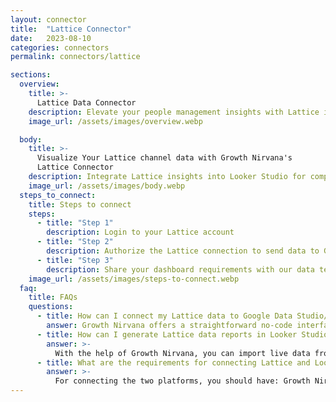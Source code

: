 ```yaml
---
layout: connector
title:  "Lattice Connector"
date:   2023-08-10
categories: connectors
permalink: connectors/lattice

sections:
  overview:
    title: >-
      Lattice Data Connector
    description: Elevate your people management insights with Lattice integration. Seamlessly merge employee data from Lattice with Looker Studio's analytical capabilities, unlocking insights that drive talent strategies, performance assessments, and operational excellence.
    image_url: /assets/images/overview.webp

  body:
    title: >-
      Visualize Your Lattice channel data with Growth Nirvana's
      Lattice Connector
    description: Integrate Lattice insights into Looker Studio for comprehensive people management analytics that guide your HR strategies.
    image_url: /assets/images/body.webp
  steps_to_connect:
    title: Steps to connect
    steps:
      - title: "Step 1"
        description: Login to your Lattice account
      - title: "Step 2"
        description: Authorize the Lattice connection to send data to Growth Nirvana
      - title: "Step 3"
        description: Share your dashboard requirements with our data team. We will build the report for you.
    image_url: /assets/images/steps-to-connect.webp
  faq:
    title: FAQs
    questions:
      - title: How can I connect my Lattice data to Google Data Studio/Looker Studio?
        answer: Growth Nirvana offers a straightforward no-code interface to connect to Lattice data sources.
      - title: How can I generate Lattice data reports in Looker Studio?
        answer: >-
          With the help of Growth Nirvana, you can import live data from Lattice into Looker Studio. These data can be viewed in charts, tables, and dashboards to generate branded reports that can be shared instantly.
      - title: What are the requirements for connecting Lattice and Looker Studio?
        answer: >-
          For connecting the two platforms, you should have: Growth Nirvana Account and Lattice Ads Account
---
```

